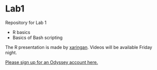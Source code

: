 # Lab1
Repository for Lab 1

- R basics
- Basics of Bash scripting

The R presentation is made by [xaringan](https://github.com/yihui/xaringan). Videos will be available Friday night.

[Please sign up for an Odyssey account here.](https://docs.google.com/forms/d/e/1FAIpQLSc4JNuvRpNUO5kNbvF1gLWI8UOp34pwZhIf6Okwf7YoH4ymeQ/viewform) 
